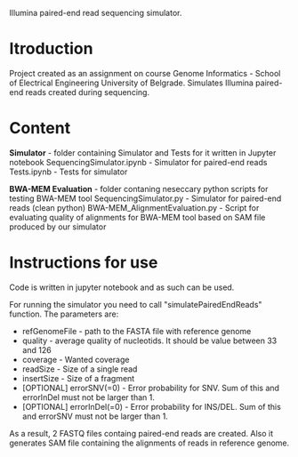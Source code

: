 Illumina paired-end read sequencing simulator.

Itroduction
============
Project created as an assignment on course Genome Informatics - School of Electrical Engineering University of Belgrade.
Simulates Illumina paired-end reads created during sequencing.

Content
==============
**Simulator** - folder containing Simulator and Tests for it written in Jupyter notebook
  SequencingSimulator.ipynb - Simulator for paired-end reads
  Tests.ipynb - Tests for simulator

**BWA-MEM Evaluation** - folder contaning neseccary python scripts for testing BWA-MEM tool
  SequencingSimulator.py - Simulator for paired-end reads (clean python)
  BWA-MEM_AlignmentEvaluation.py - Script for evaluating quality of alignments for BWA-MEM tool based on SAM file produced by our simulator


Instructions for use
=====================
Code is written in jupyter notebook and as such can be used.

For running the simulator you need to call "simulatePairedEndReads" function. The parameters are:
- refGenomeFile - path to the FASTA file with reference genome
- quality - average quality of nucleotids. It should be value between 33 and 126
- coverage - Wanted coverage
- readSize - Size of a single read
- insertSize - Size of a fragment
- [OPTIONAL] errorSNV(=0) - Error probability for SNV. Sum of this and errorInDel must not be larger than 1.
- [OPTIONAL] errorInDel(=0) - Error probability for INS/DEL. Sum of this and errorSNV must not be larger than 1.

As a result, 2 FASTQ files containg paired-end reads are created. Also it generates SAM file containing the alignments of reads in reference genome.
